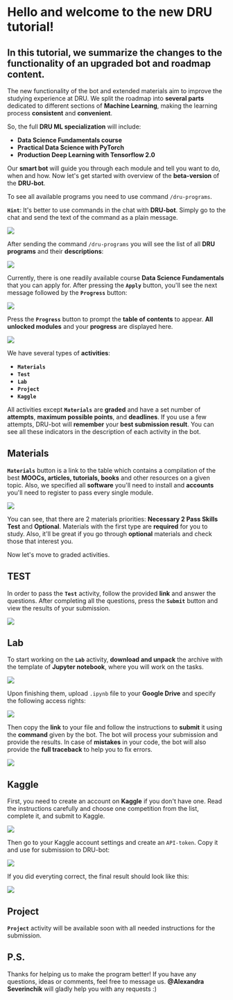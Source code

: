 # Hello and welcome to the new DRU tutorial!

## In this tutorial, we summarize the changes to the functionality of an upgraded bot and roadmap content. 

The new functionality of the bot and extended materials aim to improve the studying experience at DRU. We split the roadmap into **several parts** dedicated to different sections of **Machine Learning**, making the learning process **consistent** and **convenient**.

So, the full **DRU ML specialization** will include:
 - **Data Science Fundamentals course**
 - **Practical Data Science with PyTorch**
 - **Production Deep Learning with Tensorflow 2.0**
 
Our **smart bot** will guide you through each module and tell you want to do, when and how.
Now let's get started with overview of the **beta-version** of the **DRU-bot**. 
 
 
To see all available programs you need to use command `/dru-programs`. 

**`Hint`**: It's better to use commands in the chat with **DRU-bot**. Simply go to the chat and send the text of the command as a plain message.
 
 <img align="center" src="https://github.com/DataRootUniversity/bot/blob/master/imgs/dru-programs-in.png?raw=true">
 
After sending the command `/dru-programs` you will see the list of all **DRU programs** and their **descriptions**:
 
 <img align="center" src="https://github.com/DataRootUniversity/bot/blob/master/imgs/dru-programs-out.png?raw=true">
 
Currently, there is one readily available course **Data Science Fundamentals** that you can apply for. After pressing the **`Apply`** button, you'll see the next message followed by the **`Progress`** button:

<img align="center" src="https://github.com/DataRootUniversity/bot/blob/master/imgs/dsf-apply.png?raw=true">

Press the **`Progress`** button to prompt the **table of contents** to appear. **All unlocked modules** and your **progress** are displayed here.

![](https://github.com/DataRootUniversity/bot/blob/master/imgs/progress.gif)


We have several types of **activities**: 
* **`Materials`** 
* **`Test`** 
* **`Lab`**
* **`Project`**
* **`Kaggle`**

All activities except **`Materials`** are **graded** and have a set number of **attempts**, **maximum possible points**, and **deadlines**. If you use a few attempts, DRU-bot will **remember** your **best submission result**.  You can see all these indicators in the description of each activity in the bot.


## Materials

**`Materials`** button is a link to the table which contains a compilation of the best **MOOCs, articles, tutorials, books** and other resources on a given topic. Also, we specified all **software** you'll need to install and **accounts** you'll need to register to pass every single module. 

<img align="center" src="https://github.com/DataRootUniversity/bot/blob/master/imgs/materials.png?raw=true">

You can see, that there are 2 materials priorities: **Necessary 2 Pass Skills Test** and **Optional**. Materials with the first type are **required** for you to study. Also, it'll be great if you go through **optional** materials and check those that interest you.


Now let's move to graded activities.

## TEST

In order to pass the **`Test`** activity, follow the provided **link** and answer the questions.
After completing all the questions, press the **`Submit`** button and view the results of your submission.

![](https://github.com/DataRootUniversity/bot/blob/master/imgs/math-test.gif)


## Lab

To start working on the **`Lab`** activity, **download and unpack** the archive with the template of **Jupyter notebook**, where you will work on the tasks.

<img align="center" src="https://github.com/DataRootUniversity/bot/blob/master/imgs/lab-template.png?raw=true">

Upon finishing them, upload `.ipynb` file to your **Google Drive** and specify the following access rights:

![](https://github.com/DataRootUniversity/bot/blob/master/imgs/access-rights.gif)

Then copy the **link** to your file and follow the instructions to **submit** it using the **command** given by the bot. The bot will process your submission and provide the results. In case of **mistakes** in your code, the bot will also provide the **full traceback** to help you to fix errors.


![](https://github.com/DataRootUniversity/bot/blob/master/imgs/lab-submission.gif)


## Kaggle

First, you need to create an account on **Kaggle** if you don't have one. Read the instructions carefully and choose one competition from the list, complete it, and submit to Kaggle. 

<img align="center" src="https://github.com/DataRootUniversity/bot/blob/master/imgs/kaggle-list.png?raw=true">

Then go to your Kaggle account settings and create an `API-token`. Copy it and use for submission to DRU-bot:

![](https://github.com/DataRootUniversity/bot/blob/master/imgs/api-token.gif)    

If you did everyting correct, the final result should look like this:

<img align="center" src="https://github.com/DataRootUniversity/bot/blob/master/imgs/kaggle-submit.png?raw=true">


## Project

**`Project`** activity will be available soon with all needed instructions for the submission.


## P.S.

Thanks for helping us to make the program better! If you have any questions, ideas or comments, feel free to message us. **@Alexandra Severinchik** will gladly help you with any requests :)